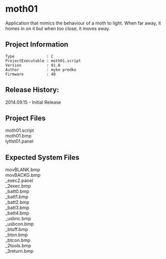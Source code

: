 moth01
=================

Application that mimics the behaviour of a moth to light.  When far away, it homes in on it but when too close, it moves away.  

## Project Information
```
Type              : C
ProjectExecutable : moth01.script
Version           : 01.0
Author            : myke predko
Firmware          : 40
```

## Release History:
2014.09.15 - Initial Release

## Project Files
moth01.script  
moth01.bmp  
lyttst01.panel  

## Expected System Files
movBLANK.bmp  
movBACKG.bmp  
_exec2.panel  
_2exec.bmp  
_batt0.bmp  
_batt1.bmp  
_batt2.bmp  
_batt3.bmp  
_batt4.bmp  
_usbnc.bmp  
_usbcon.bmp  
_btoff.bmp  
_bton.bmp  
_btcon.bmp  
_2tools.bmp  
_3return.bmp  
